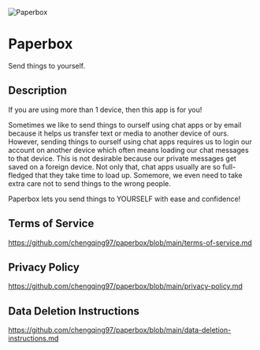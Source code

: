![Paperbox](https://github.com/chengqing97/paperbox/raw/main/assets/icon.png)

# Paperbox

Send things to yourself.

## Description

If you are using more than 1 device, then this app is for you!

Sometimes we like to send things to ourself using chat apps or by email because it helps us transfer text or media to another device of ours. However, sending things to ourself using chat apps requires us to login our account on another device which often means loading our chat messages to that device. This is not desirable because our private messages get saved on a foreign device. Not only that, chat apps usually are so full-fledged that they take time to load up. Somemore, we even need to take extra care not to send things to the wrong people.

Paperbox lets you send things to YOURSELF with ease and confidence!

## Terms of Service

https://github.com/chengqing97/paperbox/blob/main/terms-of-service.md

## Privacy Policy

https://github.com/chengqing97/paperbox/blob/main/privacy-policy.md

## Data Deletion Instructions

https://github.com/chengqing97/paperbox/blob/main/data-deletion-instructions.md
